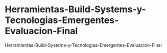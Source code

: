 # Herramientas-Build-Systems-y-Tecnologias-Emergentes-Evaluacion-Final
Herramientas-Build-Systems-y-Tecnologias-Emergentes-Evaluacion-Final

